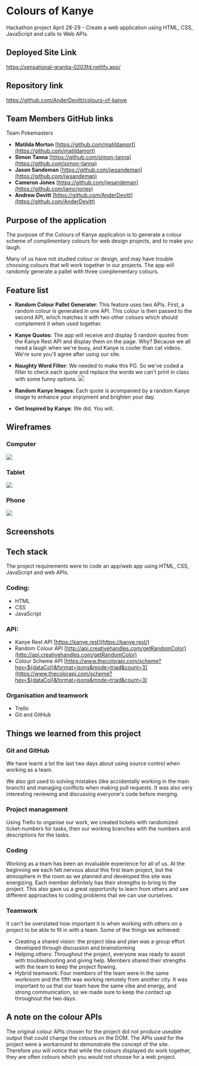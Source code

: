 # Colours of Kanye

Hackathon project April 28-29 - Create a web application using HTML, CSS, JavaScript and calls to Web APIs.

## Deployed Site Link

https://sensational-granita-0203fd.netlify.app/

## Repository link

https://github.com/AnderDevitt/colours-of-kanye

## Team Members GitHub links

Team Pokemasters

- **Matilda Morton** [https://github.com/matildamort](https://github.com/matildamort)
- **Simon Tanna** [https://github.com/simon-tanna](https://github.com/simon-tanna)
- **Jason Sandeman** [https://github.com/jwsandeman](https://github.com/jwsandeman)
- **Cameron Jones** [https://github.com/jwsandeman](https://github.com/iamcrjones)
- **Andrew Devitt** [https://github.com/AnderDevitt](https://github.com/AnderDevitt)

## Purpose of the application

The purpose of the Colours of Kanye application is to generate a colour scheme of complimentary colours for web design projects, and to make you laugh.

Many of us have not studied colour or design, and may have trouble choosing colours that will work together in our projects. The app will randomly generate a pallet with three complementary colours.

## Feature list

- **Random Colour Pallet Generater**: This feature uses two APIs. First, a random colour is generated in one API. This colour is then passed to the second API, which matches it with two other colours which should complement it when used together.

- **Kanye Quotes**: The app will receive and display 5 random quotes from the Kanye Rest API and display them on the page. Why? Because we all need a laugh when we're busy, and Kanye is cooler than cat videos. We're sure you'll agree after using our site.

- **Naughty Word Filter**: We needed to make this PG. So we've coded a filter to check each quote and replace the words we can't print in class with some funny options.
  ![](./docs/filter.jpg)

- **Random Kanye Images**: Each quote is acompanied by a random Kanye image to enhance your enjoyment and brighten your day.

- **Get Inspired by Kanye**: We did. You will.

## Wireframes

### Computer

![](./docs/WF-Web.png)

### Tablet

![](./docs/WF-tablet.png)

### Phone

![](./docs/WF-phone.png)

## Screenshots

## Tech stack

The project requirements were to code an app/web app using HTML, CSS, JavaScript and web APIs.

### Coding:

- HTML
- CSS
- JavaScript

### API:

- Kanye Rest API [https://kanye.rest](https://kanye.rest/)
- Random Colour API [http://api.creativehandles.com/getRandomColor](http://api.creativehandles.com/getRandomColor)
- Colour Scheme API [https://www.thecolorapi.com/scheme?hex=${dataCol}&format=jsons&mode=triad&count=3](https://www.thecolorapi.com/scheme?hex=${dataCol}&format=jsons&mode=triad&count=3)

### Organisation and teamwork

- Trello
- Git and GitHub

## Things we learned from this project

### Git and GitHub

We have learnt a lot the last two days about using source control when working as a team.

We also got used to solving mistakes (like accidentally working in the main branch) and managing conflicts when making pull requests. It was also very interesting reviewing and discussing everyone's code before merging.

### Project management

Using Trello to organise our work, we created tickets with randomized ticket-numbers for tasks, then our working branches with the numbers and descriptions for the tasks.

### Coding

Working as a team has been an invaluable experience for all of us. At the beginning we each felt nervous about this first team project, but the atmosphere in the room as we planned and developed this site was energizing. Each member definitely has their strengths to bring to the project. This also gave us a great opportunity to learn from others and see different approaches to coding problems that we can use ourselves.

### Teamwork

It can't be overstated how important it is when working with others on a project to be able to fit in with a team. Some of the things we achieved:

- Creating a shared vision: the project idea and plan was a group effort developed through discussion and brainstorming
- Helping others: Throughout the project, everyone was ready to assist with troubleshooting and giving help. Members shared their strengths with the team to keep the project flowing.
- Hybrid teamwork: Four members of the team were in the same workroom and the fifth was working remotely from another city. It was important to us that our team have the same vibe and energy, and strong communication, so we made sure to keep the contact up throughout the two days.

## A note on the colour APIs

The original colour APIs chosen for the project did not produce useable output that could change the colours on the DOM. The APIs used for the project were a workaround to demonstrate the concept of the site. Therefore you will notice that while the colours displayed do work together, they are often colours which you would not choose for a web project.
